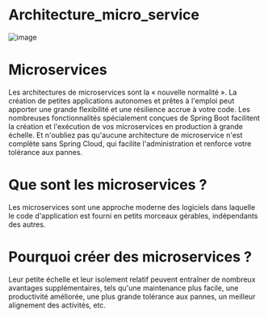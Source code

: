 # Architecture_micro_service

![image](https://user-images.githubusercontent.com/63864463/200266273-66dfdec2-c7f3-4722-81d5-eb0a1c1973ba.png)

# Microservices

Les architectures de microservices sont la « nouvelle normalité ». La création de petites applications autonomes et prêtes à l'emploi peut apporter une grande flexibilité et une résilience accrue à votre code. Les nombreuses fonctionnalités spécialement conçues de Spring Boot facilitent la création et l'exécution de vos microservices en production à grande échelle. Et n'oubliez pas qu'aucune architecture de microservice n'est complète sans Spring Cloud, qui facilite l'administration et renforce votre tolérance aux pannes.

# Que sont les microservices ?

Les microservices sont une approche moderne des logiciels dans laquelle le code d'application est fourni en petits morceaux gérables, indépendants des autres.

# Pourquoi créer des microservices ?

Leur petite échelle et leur isolement relatif peuvent entraîner de nombreux avantages supplémentaires, tels qu'une maintenance plus facile, une productivité améliorée, une plus grande tolérance aux pannes, un meilleur alignement des activités, etc.
